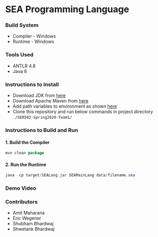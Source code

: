 # SEA Programming Language

### Build System
* Compiler - Windows
* Runtime - Windows

### Tools Used
* ANTLR 4.8
* Java 8

### Instructions to Install
* Download JDK from [here](https://www.oracle.com/java/technologies/javase/javase-jdk8-downloads.html)
* Download Apache Maven from [here](https://maven.apache.org/download.cgi)
* Add path variables to environment as shown [here](https://mkyong.com/maven/how-to-install-maven-in-windows/)
* Clone this repository and run below commands in project directory 
```./SER502-Spring2020-Team1/```

### Instructions to Build and Run

#### 1. Build the Compiler
```java
mvn clean package
```

#### 2. Run the Runtime
```java
java -cp target/SEALang.jar SEAMainLang data/filename.sea
```

### Demo Video

### Contributors
* Amit Maharana
* Eric Wegener
* Shubham Bhardwaj
* Shwetank Bhardwaj
